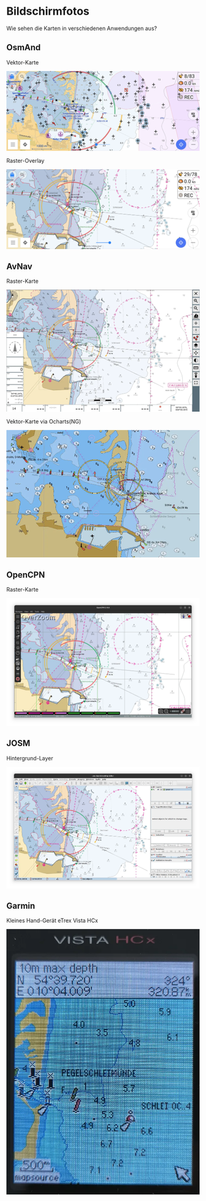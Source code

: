 # Bildschirmfotos

Wie sehen die Karten in verschiedenen Anwendungen aus?

## OsmAnd

Vektor-Karte

![osmand vector chart](img/vector.webp)

Raster-Overlay

![osmand raster chart](img/raster.webp)

## AvNav

Raster-Karte

![AvNav](img/avnav.webp)

Vektor-Karte via Ocharts(NG)

![OchartsNG](img/ochartsng.webp)

## OpenCPN

Raster-Karte

![OpenCPN](img/opencpn.webp)

## JOSM

Hintergrund-Layer

![JOSM](img/josm.webp)

## Garmin

Kleines Hand-Gerät eTrex Vista HCx

![garmin](img/garmin.webp)
